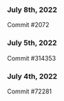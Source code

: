 ### July 8th, 2022

Commit #2072

### July 5th, 2022

Commit #314353


### July 4th, 2022

Commit #72281
